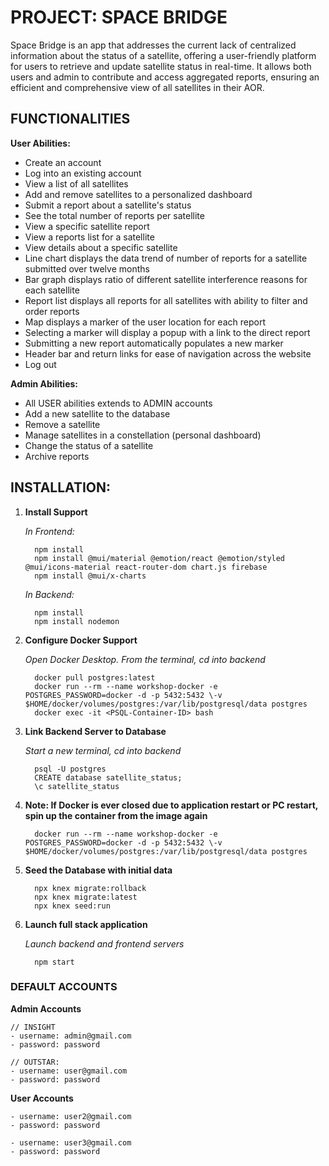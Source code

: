 # PROJECT: **SPACE BRIDGE** 
Space Bridge is an app that addresses the current lack of centralized information about the status of a satellite, offering a user-friendly platform for users to retrieve and update satellite status in real-time. It allows both users and admin to contribute and access aggregated reports, ensuring an efficient and comprehensive view of all satellites in their AOR.

## FUNCTIONALITIES
**User Abilities:**
  - Create an account
  - Log into an existing account
  - View a list of all satellites
  - Add and remove satellites to a personalized dashboard
  - Submit a report about a satellite's status
  - See the total number of reports per satellite
  - View a specific satellite report
  - View a reports list for a satellite
  - View details about a specific satellite
  - Line chart displays the data trend of number of reports for a satellite submitted over twelve months
  - Bar graph displays ratio of different satellite interference reasons for each satellite 
  - Report list displays all reports for all satellites with ability to filter and order reports
  - Map displays a marker of the user location for each report
  - Selecting a marker will display a popup with a link to the direct report
  - Submitting a new report automatically populates a new marker
  - Header bar and return links for ease of navigation across the website
  - Log out

**Admin Abilities:**
  - All USER abilities extends to ADMIN accounts
  - Add a new satellite to the database 
  - Remove a satellite
  - Manage satellites in a constellation (personal dashboard)
  - Change the status of a satellite
  - Archive reports

## INSTALLATION:

1) **Install Support**


    *In Frontend:*

      ```
        npm install
        npm install @mui/material @emotion/react @emotion/styled @mui/icons-material react-router-dom chart.js firebase
        npm install @mui/x-charts
      ```


    *In Backend:*
      ```
        npm install
        npm install nodemon
      ```
2) **Configure Docker Support**


    *Open Docker Desktop. From the terminal, cd into backend*
      ```
        docker pull postgres:latest
        docker run --rm --name workshop-docker -e POSTGRES_PASSWORD=docker -d -p 5432:5432 \-v $HOME/docker/volumes/postgres:/var/lib/postgresql/data postgres
        docker exec -it <PSQL-Container-ID> bash
      ```

3) **Link Backend Server to Database**


    *Start a new terminal, cd into backend*
    ```
      psql -U postgres
      CREATE database satellite_status;
      \c satellite_status
    ```

4) **Note: If Docker is ever closed due to application restart or PC restart, spin up the container from the image again**
    ```
      docker run --rm --name workshop-docker -e POSTGRES_PASSWORD=docker -d -p 5432:5432 \-v $HOME/docker/volumes/postgres:/var/lib/postgresql/data postgres
    ```

5) **Seed the Database with initial data**
    ```
      npx knex migrate:rollback
      npx knex migrate:latest
      npx knex seed:run
    ```

6) **Launch full stack application**

    *Launch backend and frontend servers*
    ```
      npm start
    ```

### DEFAULT ACCOUNTS
  **Admin Accounts**

    // INSIGHT
    - username: admin@gmail.com
    - password: password

    // OUTSTAR:
    - username: user@gmail.com
    - password: password
    
  **User Accounts**

    - username: user2@gmail.com
    - password: password

    - username: user3@gmail.com
    - password: password
